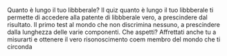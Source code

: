 Quanto è lungo il tuo libbberale?
Il quiz quanto è lungo il tuo libbberale ti permette di accedere alla patente di libbberale vero, a prescindere dal risultato. Il primo test al mondo che non discrimina nessuno, a prescindere dalla lunghezza delle varie componenti. Che aspetti? Affrettati anche tu a misurarti e ottenere il vero risonoscimento coem membro del mondo che ti circonda
